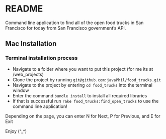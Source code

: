# README

Command line application to find all of the open food trucks in San Francisco for today from San Francisco government’s API.

## Mac Installation

### Terminal installation process
- Navigate to a folder where you want to put this project (for me its at /web_projects)
- Clone the project by running `git@github.com:javaPhil/food_trucks.git`
- Navigate to the project by entering `cd food_trucks` into the terminal window
- Enter the command `bundle install` to install all required libraries
- If that is successful run `rake food_trucks:find_open_trucks` to use the command line application!

Depending on the page, you can enter N for Next, P for Previous, and E for Exit

Enjoy (^_^)

